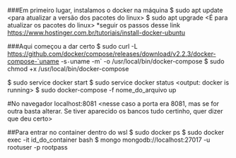 ###Em primeiro lugar, instalamos o docker na máquina
$ sudo apt update <para atualizar a versão dos pacotes do linux>
$ sudo apt upgrade <É para atualizar os pacotes do linux>
*seguir os passos desse link https://www.hostinger.com.br/tutoriais/install-docker-ubuntu

###Aqui começou a dar certo
$ sudo curl -L https://github.com/docker/compose/releases/download/v2.2.3/docker-compose-`uname -s`-`uname -m` -o /usr/local/bin/docker-compose <pesquisar depois>
$ sudo chmod +x /usr/local/bin/docker-compose

$ sudo service docker start <vai startar o docker>
$ sudo service docker status <output: docker is running>
$ sudo docker-compose -f nome_do_arquivo up <para subir o docker>

#No navegador
localhost:8081 <nesse caso a porta era 8081, mas se for outra basta alterar. Se tiver aparecido os bancos tudo certinho, quer dizer que deu certo>

##Para entrar no container dentro do wsl
$ sudo docker ps <vai aparecer os containers>
$ sudo docker exec -it id_do_container bash <para abrir o container dentor do wsl>
$ mongo mongodb://localhost:27017 -u rootuser -p rootpass <para abrir a imagem do mongodb dentro do container>